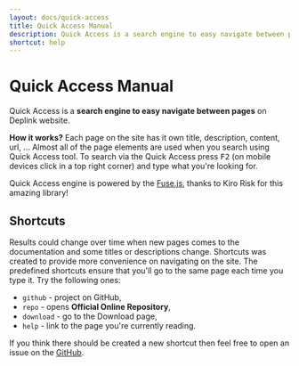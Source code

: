 ```yaml
---
layout: docs/quick-access
title: Quick Access Manual
description: Quick Access is a search engine to easy navigate between pages on Deplink website. Here you can learn how it works and see the shortcuts which could be helpful for you.
shortcut: help
---
```


Quick Access Manual
===================

Quick Access is a **search engine to easy navigate between pages** on Deplink website.

**How it works?** Each page on the site has it own title, description, content, url, ... Almost all of the page elements are used when you search using Quick Access tool. To search via the Quick Access press <kbd class="key">F2</kbd> (on mobile devices click <span class="icon-search"></span> in a top right corner) and type what you're looking for.

Quick Access engine is powered by the [Fuse.js](http://fusejs.io), thanks to Kiro Risk for this amazing library!

Shortcuts
---------

Results could change over time when new pages comes to the documentation and some titles or descriptions change. Shortcuts was created to provide more convenience on navigating on the site. The predefined shortcuts ensure that you'll go to the same page each time you type it. Try the following ones:

- `github` - project on GitHub,
- `repo` - opens **Official Online Repository**,
- `download` - go to the Download page,
- `help` - link to the page you're currently reading.

If you think there should be created a new shortcut then feel free to open an issue on the [GitHub](https://github.com/deplink/website/issues).
